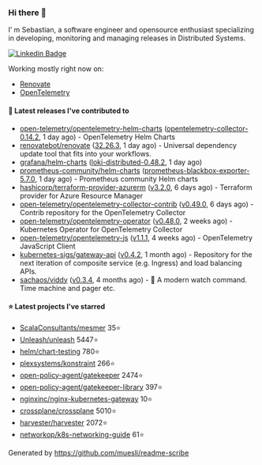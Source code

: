 ### Hi there 👋

I’ m Sebastian, a software engineer and opensource enthusiast specializing in developing, monitoring and managing releases in Distributed Systems.

[![Linkedin Badge](https://img.shields.io/badge/-LinkedIn-blue?style=flat&logo=Linkedin&logoColor=white&link=https://www.linkedin.com/in/sebastian-poxhofer/)](https://www.linkedin.com/in/sebastian-poxhofer/)

Working mostly right now on:
- [Renovate](https://github.com/renovatebot/renovate)
- [OpenTelemetry](https://github.com/open-telemetry)



#### 🚀 Latest releases I've contributed to

- [open-telemetry/opentelemetry-helm-charts](https://github.com/open-telemetry/opentelemetry-helm-charts) ([opentelemetry-collector-0.14.2](https://github.com/open-telemetry/opentelemetry-helm-charts/releases/tag/opentelemetry-collector-0.14.2), 1 day ago) - OpenTelemetry Helm Charts
- [renovatebot/renovate](https://github.com/renovatebot/renovate) ([32.26.3](https://github.com/renovatebot/renovate/releases/tag/32.26.3), 1 day ago) - Universal dependency update tool that fits into your workflows.
- [grafana/helm-charts](https://github.com/grafana/helm-charts) ([loki-distributed-0.48.2](https://github.com/grafana/helm-charts/releases/tag/loki-distributed-0.48.2), 1 day ago)
- [prometheus-community/helm-charts](https://github.com/prometheus-community/helm-charts) ([prometheus-blackbox-exporter-5.7.0](https://github.com/prometheus-community/helm-charts/releases/tag/prometheus-blackbox-exporter-5.7.0), 1 day ago) - Prometheus community Helm charts
- [hashicorp/terraform-provider-azurerm](https://github.com/hashicorp/terraform-provider-azurerm) ([v3.2.0](https://github.com/hashicorp/terraform-provider-azurerm/releases/tag/v3.2.0), 6 days ago) - Terraform provider for Azure Resource Manager
- [open-telemetry/opentelemetry-collector-contrib](https://github.com/open-telemetry/opentelemetry-collector-contrib) ([v0.49.0](https://github.com/open-telemetry/opentelemetry-collector-contrib/releases/tag/v0.49.0), 6 days ago) - Contrib repository for the OpenTelemetry Collector
- [open-telemetry/opentelemetry-operator](https://github.com/open-telemetry/opentelemetry-operator) ([v0.48.0](https://github.com/open-telemetry/opentelemetry-operator/releases/tag/v0.48.0), 2 weeks ago) - Kubernetes Operator for OpenTelemetry Collector
- [open-telemetry/opentelemetry-js](https://github.com/open-telemetry/opentelemetry-js) ([v1.1.1](https://github.com/open-telemetry/opentelemetry-js/releases/tag/v1.1.1), 4 weeks ago) - OpenTelemetry JavaScript Client
- [kubernetes-sigs/gateway-api](https://github.com/kubernetes-sigs/gateway-api) ([v0.4.2](https://github.com/kubernetes-sigs/gateway-api/releases/tag/v0.4.2), 1 month ago) - Repository for the next iteration of composite service (e.g. Ingress) and load balancing APIs.
- [sachaos/viddy](https://github.com/sachaos/viddy) ([v0.3.4](https://github.com/sachaos/viddy/releases/tag/v0.3.4), 4 months ago) - 👀 A modern watch command. Time machine and pager etc.

#### ⭐ Latest projects I've starred

- [ScalaConsultants/mesmer](https://github.com/ScalaConsultants/mesmer}) 35⭐
- [Unleash/unleash](https://github.com/Unleash/unleash}) 5447⭐
- [helm/chart-testing](https://github.com/helm/chart-testing}) 780⭐
- [plexsystems/konstraint](https://github.com/plexsystems/konstraint}) 266⭐
- [open-policy-agent/gatekeeper](https://github.com/open-policy-agent/gatekeeper}) 2474⭐
- [open-policy-agent/gatekeeper-library](https://github.com/open-policy-agent/gatekeeper-library}) 397⭐
- [nginxinc/nginx-kubernetes-gateway](https://github.com/nginxinc/nginx-kubernetes-gateway}) 10⭐
- [crossplane/crossplane](https://github.com/crossplane/crossplane}) 5010⭐
- [harvester/harvester](https://github.com/harvester/harvester}) 2072⭐
- [networkop/k8s-networking-guide](https://github.com/networkop/k8s-networking-guide}) 61⭐



Generated by https://github.com/muesli/readme-scribe
